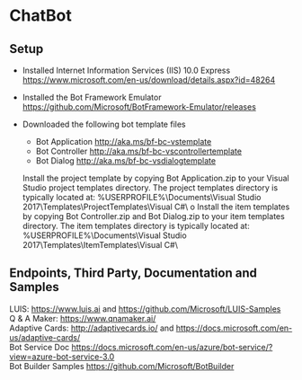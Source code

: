 # ChatBot

## Setup
* Installed Internet Information Services (IIS) 10.0 Express https://www.microsoft.com/en-us/download/details.aspx?id=48264</br>
* Installed the Bot Framework Emulator https://github.com/Microsoft/BotFramework-Emulator/releases
* Downloaded the following bot template files
   + Bot Application http://aka.ms/bf-bc-vstemplate
   + Bot Controller http://aka.ms/bf-bc-vscontrollertemplate
   + Bot Dialog http://aka.ms/bf-bc-vsdialogtemplate 
   
   Install the project template by copying Bot Application.zip to your Visual Studio project templates directory. The project templates directory is typically located at: %USERPROFILE%\Documents\Visual Studio 2017\Templates\ProjectTemplates\Visual C#\ o Install the item templates by copying Bot Controller.zip and Bot Dialog.zip to your item templates directory.  The item templates directory is typically located at: %USERPROFILE%\Documents\Visual Studio 2017\Templates\ItemTemplates\Visual C#\    

## Endpoints, Third Party, Documentation and Samples 
LUIS: https://www.luis.ai and https://github.com/Microsoft/LUIS-Samples </br>
Q & A Maker: https://www.qnamaker.ai/ </br>
Adaptive Cards: http://adaptivecards.io/ and https://docs.microsoft.com/en-us/adaptive-cards/</br>
Bot Service Doc https://docs.microsoft.com/en-us/azure/bot-service/?view=azure-bot-service-3.0</br>
Bot Builder Samples https://github.com/Microsoft/BotBuilder</br>
